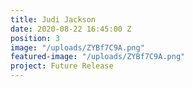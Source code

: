 ```yaml
---
title: Judi Jackson
date: 2020-08-22 16:45:00 Z
position: 3
image: "/uploads/ZYBf7C9A.png"
featured-image: "/uploads/ZYBf7C9A.png"
project: Future Release
---
```



